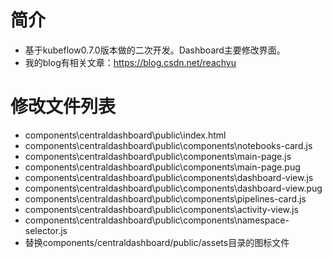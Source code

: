 # 简介
* 基于kubeflow0.7.0版本做的二次开发。Dashboard主要修改界面。
* 我的blog有相关文章：https://blog.csdn.net/reachyu

# 修改文件列表
* components\centraldashboard\public\index.html
* components\centraldashboard\public\components\notebooks-card.js
* components\centraldashboard\public\components\main-page.js
* components\centraldashboard\public\components\main-page.pug
* components\centraldashboard\public\components\dashboard-view.js
* components\centraldashboard\public\components\dashboard-view.pug
* components\centraldashboard\public\components\pipelines-card.js
* components\centraldashboard\public\components\activity-view.js
* components\centraldashboard\public\components\namespace-selector.js
* 替换components/centraldashboard/public/assets目录的图标文件
